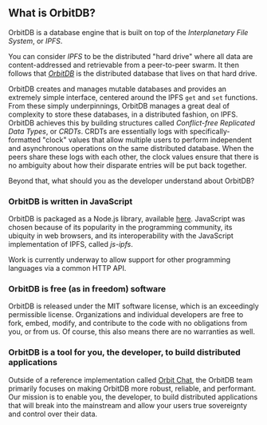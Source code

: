 ## What is OrbitDB?

OrbitDB is a database engine that is built on top of the _Interplanetary File System_, or _IPFS_.

You can consider _IPFS_ to be the distributed "hard drive" where all data are content-addressed and retrievable from a peer-to-peer swarm. It then follows that _[OrbitDB](https://github.com/orbitdb/orbit-db)_ is the distributed database that lives on that hard drive.

OrbitDB creates and manages mutable databases and provides an extremely simple interface, centered around the IPFS `get` and `set` functions. From these simply underpinnings, OrbitDB manages a great deal of complexity to store these databases, in a distributed fashion, on IPFS. OrbitDB achieves this by building structures called _Conflict-free Replicated Data Types_, or _CRDTs_. CRDTs are essentially logs with specifically-formatted "clock" values that allow multiple users to perform independent and asynchronous operations on the same distributed database. When the peers share these logs with each other, the clock values ensure that there is no ambiguity about how their disparate entries will be put back together.

Beyond that, what should you as the developer understand about OrbitDB?

### OrbitDB is written in JavaScript

OrbitDB is packaged as a Node.js library, available [here](https://github.com/orbitdb/orbit-db). JavaScript was chosen because of its popularity in the programming community, its ubiquity in web browsers, and its interoperability with the JavaScript implementation of IPFS, called _js-ipfs_.

Work is currently underway to allow support for other programming languages via a common HTTP API.

### OrbitDB is free (as in freedom) software

OrbitDB is released under the MIT software license, which is an exceedingly permissible license. Organizations and individual developers are free to fork, embed, modify, and contribute to the code with no obligations from you, or from us. Of course, this also means there are no warranties as well.

### OrbitDB is a tool for you, the developer, to build distributed applications

Outside of a reference implementation called [Orbit Chat](https://github.com/orbitdb/orbit-web), the OrbitDB team primarily focuses on making OrbitDB more robust, reliable, and performant. Our mission is to enable you, the developer, to build distributed applications that will break into the mainstream and allow your users true sovereignty and control over their data.

